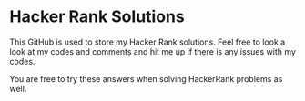 <h1>Hacker Rank Solutions</h1> <p>This GitHub is used to store my Hacker Rank solutions. Feel free to look a look at my codes and comments and hit me up if there is any issues with my codes. </p> <p>You are free to try these answers when solving HackerRank problems as well. </p>
